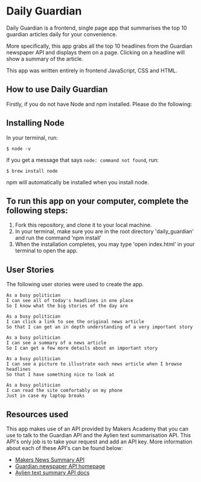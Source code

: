 # Daily Guardian

Daily Guardian is a frontend, single page app that summarises the top 10 guardian articles daily for your convenience.

More specifically, this app grabs all the top 10 headlines from the Guardian newspaper API and displays them on a page. Clicking on a headline will show a summary of the article.

This app was written entirely in frontend JavaScript, CSS and HTML.

## How to use Daily Guardian

Firstly, if you do not have Node and npm installed. Please do the following:

## Installing Node

In your terminal, run:

    $ node -v

If you get a message that says `node: command not found`, run:

    $ brew install node

npm will automatically be installed when you install node.

## To run this app on your computer, complete the following steps:

1. Fork this repository, and clone it to your local machine.
2. In your terminal, make sure you are in the root directory 'daily_guardian' and run the command ‘npm install’
3. When the installation completes, you may type 'open index.html' in your terminal to open the app.


## User Stories

The following user stories were used to create the app.

```
As a busy politician
I can see all of today's headlines in one place
So I know what the big stories of the day are
```

```
As a busy politician
I can click a link to see the original news article
So that I can get an in depth understanding of a very important story
```

```
As a busy politician
I can see a summary of a news article
So I can get a few more details about an important story
```

```
As a busy politician
I can see a picture to illustrate each news article when I browse headlines
So that I have something nice to look at
```

```
As a busy politician
I can read the site comfortably on my phone
Just in case my laptop breaks
```

## Resources used

This app makes use of an API provided by Makers Academy that you can use to talk to the Guardian API and the Aylien text summarisation API. This API's only job is to take your request and add an API key. More information about each of these API's can be found below:

* [Makers News Summary API](https://github.com/makersacademy/news-summary-api)
* [Guardian newspaper API homepage](http://open-platform.theguardian.com/documentation/)
* [Aylien text summary API docs](http://docs.aylien.com/docs/summarize)
